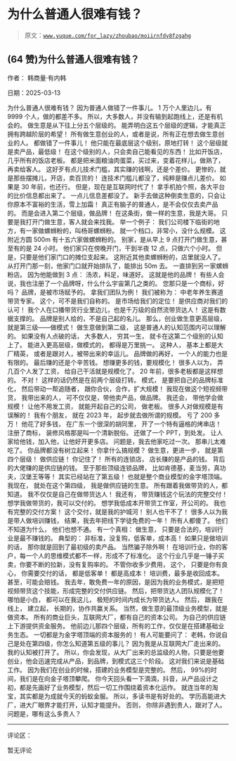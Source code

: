 # 为什么普通人很难有钱？

> 原文：[`www.yuque.com/for_lazy/zhoubao/moiirnfdy8fzgahg`](https://www.yuque.com/for_lazy/zhoubao/moiirnfdy8fzgahg)

## (64 赞)为什么普通人很难有钱？

作者： 韩商量·有内韩

日期：2025-03-13

为什么普通人很难有钱？ 因为普通人做错了一件事儿。 1 万个人里边儿，有 9999 个人，做的都差不多。 所以，大多数人，并没有输到起跑线上，还是有机会的。
做生意是从下往上分五个层级的。 能弄明白这五个层级的逻辑，才能真正拥有跨越阶层的希望！ 所有做生意创业的人，或者是说，所有正在想去做生意创业的人。
都做错了一件事儿！ 他只能在最底层这个级别，原地打转！ 这个层级就是卖产品，最低级！ 在这个级别的人，只会卖自己能看见的东西！
比如开饭店，几乎所有的饭店老板。 都是把米面粮油肉蛋菜，买过来，变着花样儿，做熟了，再卖给客人。 这好歹有点儿技术门槛，其实赚的钱啊，还是个差价。
更惨的，就是那些摆摊儿，开店，卖百货的！ 连技术门槛儿都没了，纯粹是赚点儿差价。 如果是 30 年前，也还行。 但是，现在是互联网时代了！
拿手机拍个照，各大平台的比价信息都出来了。 一点儿信息差都没了。 新手去做这种倒卖生意的，只会让你原本不富裕的生活，雪上加霜！
真正有脑子的普通人，是不会仅仅去卖产品的。 而是会进入第二个层级，做品牌！ 在这条街，做一样的生意，我是大哥。 只要是我打开门做生意，客人就会来找我。
举一个例子： 我们公司楼下临街的地方，有一家做螺蛳粉的，叫杨哥螺蛳粉。 就一个档口，非常小，没什么规模。 这附近方圆 500m 有十五六家做螺蛳粉的。
别家，是从早上 9 点打开门做生意，甚至有的是 24 小时。 他们家只在傍晚开门，干到半夜 12 点，只做六个小时。 但是，只要是他们家门口的摊位支起来。
这附近其他卖螺蛳粉的，店里就没人了。 从打开门那一刻，他家门口就开始排队了，能排出 50m 去。 一直排到另一家螺蛳粉店。 因为他能做到 3 点：
汤浓，料足，味道好。 这就是他的品牌！ 有些人会说，我也注册了一个品牌呀，什么什么宇宙第几之类的。 您那只是一个商标，好吗？ 品牌，是被市场赋予的。
拿我们团队为例！ 我们被称为： 中老年养生赛道带货专家。 这个，可不是我们自称的。 是市场给我们的定位！ 是供应商对我们的认可！
我个人在口播带货行业里边儿，也是千万级的自然流带货达人！ 这是有数据支撑的。 品牌是别人给的，不是自己起的名儿。
那么，创业做生意更高层级，就是第三级——做模式！ 做生意做到第二级， 这是普通人的认知范围内可以理解的。 如果没有人点破的话， 大多数人， 穷其一生，
就卡在这第二个级别的认知上了。 能进入更高层级，做模式的， 都得是万里挑一。 这种人， 基本上都是大厂精英， 或者是跟对人，被带出来的幸运儿。
品牌做的再好， 一个人的能力也是有限的。 最后赚的还是个辛苦钱。 想赚更多的钱，要规模化！ 很多人以为， 弄几百个人发了工资， 给自己干活就是规模化了。
20 年前，很多老板都是这样想的。 不对！ 这样的话仍然是在前两个层级打转。 模式， 是要把自己的品牌标准化， 然后带动一帮追随者，
跟你合伙，合作，扩大规模！ 我现在做这个短视频带货， 我带出来的人， 可不仅仅是，带他卖产品，做品牌。 我还会， 带他学会做规模！ 让他不用发工资，
就能开起自己的公司， 做老板。 很多人对做规模是有误解的！ 我有个朋友， 就在 2023 年， 起步就去做所谓的规模。 亏了 200 多万！ 他花了好多钱，
在广东一个很深的胡同里， 开了一个特有逼格的烤串店！ 注册了商标， 装修风格那是叫一个清新脱俗。 还做了一个 PPT，到处发。
让人家给他钱，加入他，让他好开更多店。 问题是，我去他家吃过一次。 那串儿太难吃了。 你品牌都没有树立起来！ 你拿什么搞规模？ 做生意，更进一步，
就是第四个层级！ 做供应链！ 你记住了！ 所有的连锁店， 店长赚的是产品的钱。 背后的大佬赚的是供应链的钱。 至于那些顶级连锁品牌，
比如肯德基，麦当劳，真功夫，汉堡王等等！ 其实已经站在了第五级！ 也就是整个商业模型的金字塔顶端。 我现在， 就处在这个第四级， 我是做供应链的生意。
所有跟着我做带货的人，都知道。 我不仅仅是自己在做带货达人！ 我还有， 带货赚钱这个玩法的完整交付！ 想学我做带货的，我可以交付的。
想学我低成本开带货工作室，开公司的。 我也有完整的交付方案！ 这个交付，就是我的护城河！ 别人也干不了！ 很多人以为我是带人做培训赚钱，
结果，我去年把线下学徒免费的一年！ 所有人都傻了。 他们不知道为什么， 他们也想不通。 有一个真相： 做生意， 只要是合法的，培训行业是最不赚钱的。
典型的： 非标准，没复购，低客单，成本高！ 如果只是做培训的话， 那你就是回到了最初级的卖产品。 当然骗子除外啊！
在培训行业，你的客户，每一个人的思维模式都不一样，形成不了标准化。 这个行业几乎是一锤子买卖，你要不断的拉新，没有复购率的。 不管你收多少费用， 这个，
只要是你有良心， 你需要交付的话， 都是低客单！ 都是高成本！ 培训费，最多是收回成本。 甚至，可能会赔钱。
我去年，敢免费一年的原因，是因为我的业务模式，是把短视频带货这个技能，形成完整的交付供应链。 然后，把带货达人团队规模化了！ 哪怕是小白， 都可以在我这儿，
极短的时间内成长为带货达人。 然后， 跟我在线上， 建立起， 长期的，协作共赢关系。 当然，做生意的最顶级业务模型，就是做资本。
所有的商业巨头，互联网大厂，都有自己的资本公司。 为自己的供应链上下游提供资金服务。 他前边儿那四个层级，所有的工作，仅仅是在搭建基础业务生态。
一切都是为金字塔顶端的资本服务的！ 有人可能要问了： 老韩，你说自己是处在第四级，你怎么知道第五级的事儿？ 因为我是从互联网大厂走出来的。
我的认知被打开了。 所以，你会发现，从大厂出来的总监级的人物，只要是他要创业，他会迅速完成从产品，到品牌，到模式这三个阶段。 这对我们来说是基础工作。
因为我们在创业的时候，搭建的业务模型是完整的。 然后， 99%的时间，我们是在向金子塔顶攀爬。
你今天回头看一下滴滴，抖音，从产品设计之初，都是先画好了业务模型，然后一切工作围绕着资本化运作。 就连当年的淘宝，其实都是为成就今天的蚂蚁金服。
所以，多读书是有好处的。 学历高能进大厂，进大厂眼界才能打开，认知才能提升。 否则， 你除非遇到贵人，跟对了人。 问题是，哪有这么多贵人？

* * *

评论区：

暂无评论